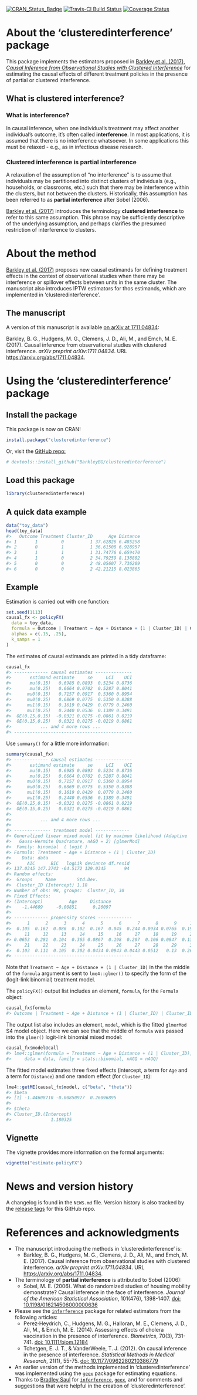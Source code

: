 
<!-- README.md is generated from README.Rmd. Please edit that file -->

[![CRAN\_Status\_Badge](http://www.r-pkg.org/badges/version/clusteredinterference)](https://cran.r-project.org/package=clusteredinterference)
[![Travis-CI Build
Status](https://travis-ci.org/BarkleyBG/clusteredinterference.svg?branch=master)](https://travis-ci.org/BarkleyBG/clusteredinterference)
[![Coverage
Status](https://codecov.io/github/BarkleyBG/clusteredinterference/coverage.svg?branch=master)](https://codecov.io/github/BarkleyBG/clusteredinterference)

# About the ‘clusteredinterference’ package

This package implements the estimators proposed in [Barkley et al.
(2017), *Causal Inference from Observational Studies with Clustered
Interference*](https://arxiv.org/abs/1711.04834) for estimating the
causal effects of different treatment policies in the presence of
partial or clustered interference.

## What is clustered interference?

### What is interference?

In causal inference, when one individual’s treatment may affect another
individual’s outcome, it’s often called **interference**. In most
applications, it is assumed that there is no interference whatsoever. In
some applications this must be relaxed - e.g., as in infectious disease
research.

### Clustered interference is partial interference

A relaxation of the assumption of “no interference” is to assume that
individuals may be partitioned into distinct clusters of individuals
(e.g., households, or classrooms, etc.) such that there may be
interference within the clusters, but not between the clusters.
Historically, this assumption has been referred to as **partial
interference** after Sobel (2006).

[Barkley et al. (2017)](https://arxiv.org/abs/1711.04834) introduces the
terminology **clustered interference** to refer to this same assumption.
This phrase may be sufficiently descriptive of the underlying
assumption, and perhaps clarifies the presumed restriction of
interference to clusters.

# About the method

[Barkley et al. (2017)](https://arxiv.org/abs/1711.04834) proposes new
causal estimands for defining treatment effects in the context of
observational studies when there may be interference or spillover
effects between units in the same cluster. The manuscript also
introduces IPTW estimators for thos estimands, which are implemented in
‘clusteredinterference’.

## The manuscript

A version of this manuscript is available [on arXiv
at 1711.04834](https://arxiv.org/abs/1711.04834):

Barkley, B. G., Hudgens, M. G., Clemens, J. D., Ali, M., and Emch, M. E.
(2017). Causal inference from observational studies with clustered
interference. *arXiv preprint arXiv:1711.04834*. URL
<https://arxiv.org/abs/1711.04834>.

# Using the ‘clusteredinterference’ package

## Install the package

This package is now on CRAN\!

``` r
install.package("clusteredinterference")
```

Or, visit the [GitHub
repo:](https://github.com/BarkleyBG/clusteredinterference)

``` r
# devtools::install_github("BarkleyBG/clusteredinterference")
```

## Load this package

``` r
library(clusteredinterference)
```

## A quick data example

``` r
data("toy_data")
head(toy_data)
#>   Outcome Treatment Cluster_ID      Age Distance
#> 1       1         0          1 37.62826 6.485258
#> 2       0         1          1 36.61508 6.928957
#> 3       1         1          1 31.74776 6.659470
#> 4       1         0          2 34.79259 8.138802
#> 5       0         0          2 48.05607 7.736209
#> 6       0         0          2 42.21215 8.023865
```

## Example

Estimation is carried out with one function:

``` r
set.seed(1113)
causal_fx <- policyFX(
  data = toy_data,
  formula = Outcome | Treatment ~ Age + Distance + (1 | Cluster_ID) | Cluster_ID,
  alphas = c(.15, .25), 
  k_samps = 1
)
```

The estimates of causal estimands are printed in a tidy dataframe:

``` r
causal_fx
#> ------------- causal estimates --------------
#>       estimand estimate     se     LCI    UCI
#>       mu(0.15)   0.6985 0.0893  0.5234 0.8736
#>       mu(0.25)   0.6664 0.0702  0.5287 0.8041
#>      mu0(0.15)   0.7157 0.0917  0.5360 0.8954
#>      mu0(0.25)   0.6869 0.0775  0.5350 0.8388
#>      mu1(0.15)   0.1619 0.0429  0.0779 0.2460
#>      mu1(0.25)   0.2440 0.0536  0.1389 0.3491
#>  OE(0.25,0.15)  -0.0321 0.0275 -0.0861 0.0219
#>  OE(0.15,0.25)   0.0321 0.0275 -0.0219 0.0861
#>           ... and 4 more rows ... 
#> ---------------------------------------------
```

Use `summary()` for a little more information:

``` r
summary(causal_fx)
#> ------------- causal estimates --------------
#>       estimand estimate     se     LCI    UCI
#>       mu(0.15)   0.6985 0.0893  0.5234 0.8736
#>       mu(0.25)   0.6664 0.0702  0.5287 0.8041
#>      mu0(0.15)   0.7157 0.0917  0.5360 0.8954
#>      mu0(0.25)   0.6869 0.0775  0.5350 0.8388
#>      mu1(0.15)   0.1619 0.0429  0.0779 0.2460
#>      mu1(0.25)   0.2440 0.0536  0.1389 0.3491
#>  OE(0.25,0.15)  -0.0321 0.0275 -0.0861 0.0219
#>  OE(0.15,0.25)   0.0321 0.0275 -0.0219 0.0861
#> 
#>           ... and 4 more rows ... 
#> 
#> -------------- treatment model -------------
#> Generalized linear mixed model fit by maximum likelihood (Adaptive
#>   Gauss-Hermite Quadrature, nAGQ = 2) [glmerMod]
#>  Family: binomial  ( logit )
#> Formula: Treatment ~ Age + Distance + (1 | Cluster_ID)
#>    Data: data
#>      AIC      BIC   logLik deviance df.resid 
#> 137.0345 147.3743 -64.5172 129.0345       94 
#> Random effects:
#>  Groups     Name        Std.Dev.
#>  Cluster_ID (Intercept) 1.18    
#> Number of obs: 98, groups:  Cluster_ID, 30
#> Fixed Effects:
#> (Intercept)          Age     Distance  
#>    -1.44609     -0.00851      0.26097  
#> 
#> ------------- propensity scores -------------
#>      1      2      3      4      5      6      7      8      9     10 
#>  0.105  0.162  0.086  0.102  0.167  0.045  0.244 0.0934 0.0765  0.197 
#>     11     12     13     14     15     16     17     18     19     20 
#> 0.0653  0.281  0.104  0.365 0.0867  0.198  0.207  0.106 0.0847  0.134 
#>     21     22     23     24     25     26     27     28     29     30 
#>  0.103  0.111  0.105  0.302 0.0434 0.0943 0.0443 0.0512   0.13  0.263 
#> ---------------------------------------------
```

Note that `Treatment ~ Age + Distance + (1 | Cluster_ID)` in the the
middle of the `formula` argument is sent to `lme4::glmer()` to specify
the form of the (logit-link binomial) treatment model.

The `policyFX()` output list includes an element, `formula`, for the
`Formula` object:

``` r
causal_fx$formula
#> Outcome | Treatment ~ Age + Distance + (1 | Cluster_ID) | Cluster_ID
```

The output list also includes an element, `model`, which is the fitted
`glmerMod` S4 model object. Here we can see that the middle of `formula`
was passed into the `glmer()` logit-link binomial mixed model:

``` r
causal_fx$model@call
#> lme4::glmer(formula = Treatment ~ Age + Distance + (1 | Cluster_ID), 
#>     data = data, family = stats::binomial, nAGQ = nAGQ)
```

The fitted model estimates three fixed effects (intercept, a term for
`Age` and a term for `Distance`) and one random effect (for
`Cluster_ID`):

``` r
lme4::getME(causal_fx$model, c("beta", "theta"))
#> $beta
#> [1] -1.44608710 -0.00850977  0.26096895
#> 
#> $theta
#> Cluster_ID.(Intercept) 
#>               1.180325
```

## Vignette

The vignette provides more information on the formal arguments:

``` r
vignette("estimate-policyFX")
```

# News and version history

A changelog is found in the `NEWS.md` file. Version history is also
tracked by the [release
tags](https://github.com/BarkleyBG/clusteredinterference/releases) for
this GitHub repo.

# References and acknowledgments

  - The manuscript introducing the methods in ‘clusteredinterference’
    is:
      - Barkley, B. G., Hudgens, M. G., Clemens, J. D., Ali, M., and
        Emch, M. E. (2017). Causal inference from observational studies
        with clustered interference. *arXiv preprint arXiv:1711.04834*.
        URL <https://arxiv.org/abs/1711.04834>.
  - The terminology of **partial interference** is attributed to Sobel
    (2006):
      - Sobel, M. E. (2006). What do randomized studies of housing
        mobility demonstrate? Causal inference in the face of
        interference. *Journal of the American Statistical Association*,
        101(476), 1398-1407.
        [doi: 10.1198/016214506000000636](http://dx.doi.org/10.1198/016214506000000636)
  - Please see the
    [`inferference`](https://cran.r-project.org/package=inferference)
    package for related estimators from the following articles:
      - Perez‐Heydrich, C., Hudgens, M. G., Halloran, M. E., Clemens, J.
        D., Ali, M., & Emch, M. E. (2014). Assessing effects of cholera
        vaccination in the presence of interference. *Biometrics*,
        70(3), 731-741. [doi:
        10.1111/biom.12184](doi.wiley.com/10.1111/biom.12184)
      - Tchetgen, E. J. T., & VanderWeele, T. J. (2012). On causal
        inference in the presence of interference. *Statistical Methods
        in Medical Research*, 21(1), 55-75.
        [doi: 10.1177/0962280210386779](https://doi.org/10.1177/0962280210386779)  
  - An earlier version of the methods implemented in
    ‘clusteredinterference’ was implemented using the
    [`geex`](https://github.com/bsaul/geex) package for estimating
    equations.
  - Thanks to [Bradley Saul](https://github.com/bsaul) for
    [`inferference`](https://cran.r-project.org/package=inferference),
    [`geex`](https://github.com/bsaul/geex), and for comments and
    suggestions that were helpful in the creation of
    ‘clusteredinterference’.
